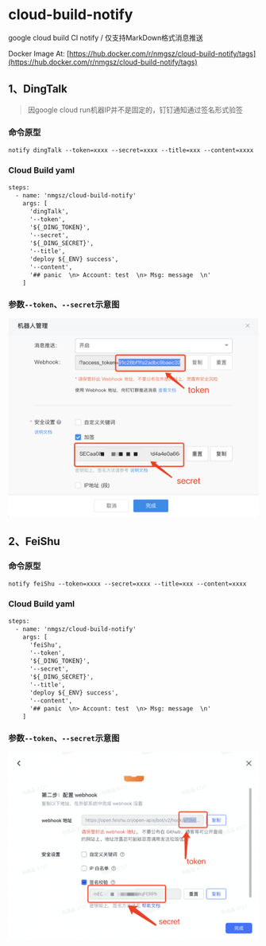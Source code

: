 # cloud-build-notify

google cloud build CI notify / 仅支持MarkDown格式消息推送

Docker Image At: [https://hub.docker.com/r/nmgsz/cloud-build-notify/tags](https://hub.docker.com/r/nmgsz/cloud-build-notify/tags)

## 1、DingTalk

> 因google cloud run机器IP并不是固定的，钉钉通知通过签名形式验签

### 命令原型
````
notify dingTalk --token=xxxx --secret=xxxx --title=xxx --content=xxxx
````

### Cloud Build yaml
````
steps:
  - name: 'nmgsz/cloud-build-notify'
    args: [
      'dingTalk',
      '--token',
      '${_DING_TOKEN}',
      '--secret',
      '${_DING_SECRET}',
      '--title',
      'deploy ${_ENV} success',
      '--content',
      '## panic  \n> Account: test  \n> Msg: message  \n'
    ]
````

### 参数`--token`、`--secret`示意图

![image](./docs/ding.png)

## 2、FeiShu

### 命令原型
````
notify feiShu --token=xxxx --secret=xxxx --title=xxx --content=xxxx
````

### Cloud Build yaml
````
steps:
  - name: 'nmgsz/cloud-build-notify'
    args: [
      'feiShu',
      '--token',
      '${_DING_TOKEN}',
      '--secret',
      '${_DING_SECRET}',
      '--title',
      'deploy ${_ENV} success',
      '--content',
      '## panic  \n> Account: test  \n> Msg: message  \n'
    ]
````

### 参数`--token`、`--secret`示意图

![image](./docs/feishu.png)
